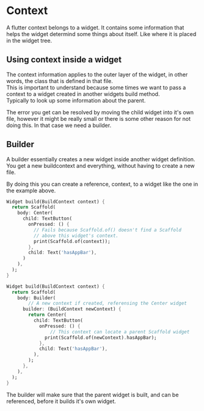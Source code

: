 # Context

A flutter context belongs to a widget. It contains some information that helps the widget determind some things about itself. Like where it is placed in the widget tree.

## Using context inside a widget

The context information applies to the outer layer of the widget, in other words, the class that is defined in that file.\
This is important to understand because some times we want to pass a context to a widget created in another widgets build method.\
Typically to look up some information about the parent.

The error you get can be resolved by moving the child widget into it's own file, however it might be really small or there is some other reason for not doing this. In that case we need a builder.

## Builder

A builder essentially creates a new widget inside another widget definition. You get a new buildcontext and everything, without having to create a new file.

By doing this you can create a reference, context, to a widget like the one in the example above.

```dart
Widget build(BuildContext context) {
  return Scaffold(
    body: Center(
      child: TextButton(
        onPressed: () {
          // Fails because Scaffold.of() doesn't find a Scaffold
          // above this widget's context.
          print(Scaffold.of(context));
        },
        child: Text('hasAppBar'),
      )
    ),
  );
}
```

```dart
Widget build(BuildContext context) {
  return Scaffold(
    body: Builder(
        // A new context if created, referensing the Center widget
      builder: (BuildContext newContext) {
        return Center(
          child: TextButton(
            onPressed: () {
                // This context can locate a parent Scaffold widget
              print(Scaffold.of(newContext).hasAppBar);
            },
            child: Text('hasAppBar'),
          ),
        );
      },
    ),
  );
}
```

The builder will make sure that the parent widget is built, and can be referenced, before it builds it's own widget.